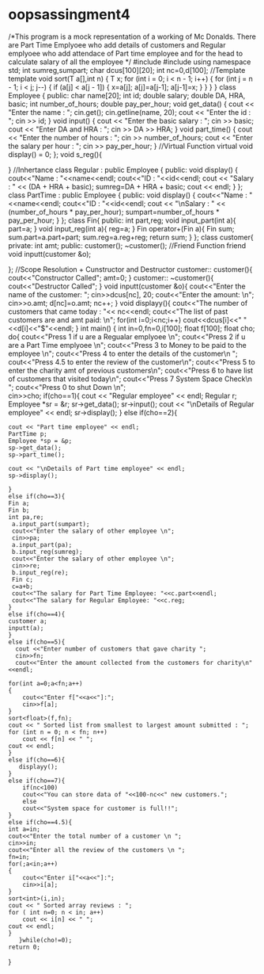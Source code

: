 # oopsassingment4
/*This program is a mock representation of a working of Mc Donalds. There are Part Time Emplyoee who add details of customers and Regular emplyoee who add attendace of 
Part time employee and for the head to calculate salary of all the employee
*/
#include <iostream>
#include <cstring>
using namespace std;
int sumreg,sumpart;
char dcus[100][20];
int nc=0,d[100];
//Template
template <class T>
void sort(T a[],int n)
{
    T x;
    for (int i = 0; i < n - 1; i++)
    {
        for (int j = n - 1; i < j; j--)
        {
            if (a[j] < a[j - 1])
            {
                x=a[j];
                a[j]=a[j-1];
                a[j-1]=x;
            }
        }
    }
}
class Employee
{
public:
    char name[20];
    int id;
    double salary;
    double DA, HRA, basic;
    int number_of_hours;
    double pay_per_hour;
    void get_data()
    {
        cout << "Enter the name : ";
        cin.get();
        cin.getline(name, 20);
        cout << "Enter the id : ";
        cin >> id;
    }
    void input()
    {
        cout << "Enter the basic salary : ";
        cin >> basic;
        cout << "Enter DA and HRA : ";
        cin >> DA >> HRA;
    }
    void part_time()
    {
        cout << "Enter the number of hours : ";
        cin >> number_of_hours;
        cout << "Enter the salary per hour : ";
        cin >> pay_per_hour;
    }
    //Virtual Function
    virtual void display() = 0;
};
void s_reg(){
    
}
//Inhertance
class Regular : public Employee
{
public:
    void display()
    {
        cout<<"Name : "<<name<<endl;
        cout<<"ID : "<<id<<endl;
        cout << "Salary : " << (DA + HRA + basic);
        sumreg=DA + HRA + basic;
        cout << endl;
    }
};
class PartTime : public Employee
{
public:
    void display()
    {
        cout<<"Name : "<<name<<endl;
        cout<<"ID : "<<id<<endl;
        cout << "\nSalary : " << (number_of_hours * pay_per_hour);
        sumpart=number_of_hours * pay_per_hour;
    }
};
class Fin{
    public:
    int part,reg;
    void input_part(int a){
    part=a;
    }
 void input_reg(int a){
    reg=a;
    }
    Fin operator+(Fin a){
        Fin sum;
        sum.part=a.part+part;
        sum.reg=a.reg+reg;
        return sum;
    }
};
 class customer{
    private:
    int amt;
    public:
   customer();
   ~customer();
   //Friend Function
    friend void inputt(customer &o);
    
 };
 //Scope Resolution + Cunstructor and Destructor
 customer:: customer(){
        cout<<"Constructor Called";
        amt=0;
    }
 customer:: ~customer(){
        cout<<"Destructor Called";
    }
 void inputt(customer &o){
    cout<<"Enter the name of the customer: ";
    cin>>dcus[nc], 20;
    cout<<"Enter the amount: \n";
    cin>>o.amt;
    d[nc]=o.amt;
    nc++;
 }
 void displayy(){
    cout<<"The number of customers that came today : "<< nc<<endl;
    cout<<"The list of past customers are and amt paid: \n";
    for(int i=0;i<nc;i++)
    cout<<dcus[i]<<" "<<d[i]<<"$"<<endl;
 }
int main()
{
    int in=0,fn=0,i[100];
    float f[100];
    float cho;
    do{
    cout<<"Press 1 if u are a Regualar emplyoee \n";
    cout<<"Press 2 if u are a Part Time emplyoee \n";
    cout<<"Press 3 to Money to be paid to the employee \n";
    cout<<"Press 4 to enter the details of the customer\n ";
    cout<<"Press 4.5 to enter the review of the customer\n";
    cout<<"Press 5 to enter the charity amt of previous customers\n";
    cout<<"Press 6 to have list of customers that visited today\n";
    cout<<"Press 7 System Space Check\n ";
    cout<<"Press 0 to shut Down \n";    
    cin>>cho;
    if(cho==1){
    cout << "Regular employee" << endl;
    Regular r;
    Employee *sr = &r;
    sr->get_data();
    sr->input();
    cout << "\nDetails of Regular employee" << endl;
    sr->display();
    }
    else if(cho==2){
    
    cout << "Part time employee" << endl;
    PartTime p;
    Employee *sp = &p;
    sp->get_data();
    sp->part_time();
    
    cout << "\nDetails of Part time employee" << endl;
    sp->display();
    
    }
    else if(cho==3){
    Fin a;
    Fin b;
    int pa,re;
     a.input_part(sumpart);
     cout<<"Enter the salary of other employee \n";
     cin>>pa;
     a.input_part(pa);
     b.input_reg(sumreg);
     cout<<"Enter the salary of other employee \n";
     cin>>re;
     b.input_reg(re);
     Fin c;
     c=a+b;
     cout<<"The salary for Part Time Employee: "<<c.part<<endl;
     cout<<"The salary for Regular Employee: "<<c.reg;
    }
    else if(cho==4){
    customer a;
    inputt(a);
    }
    else if(cho==5){
      cout <<"Enter number of customers that gave charity ";
      cin>>fn;
      cout<<"Enter the amount collected from the customers for charity\n"<<endl;
      
    for(int a=0;a<fn;a++)
    {
        cout<<"Enter f["<<a<<"]:";
        cin>>f[a];
    }
    sort<float>(f,fn);
    cout << " Sorted list from smallest to largest amount submitted : ";
    for (int n = 0; n < fn; n++)
        cout << f[n] << " ";
    cout << endl;
    }
    else if(cho==6){
       displayy();
    }
    else if(cho==7){
        if(nc<100)
        cout<<"You can store data of "<<100-nc<<" new customers.";
        else
        cout<<"System space for customer is full!!";
    }
    else if(cho==4.5){
    int a=in; 
    cout<<"Enter the total number of a customer \n ";
    cin>>in;
    cout<<"Enter all the review of the customers \n ";
    fn=in; 
    for(;a<in;a++)
    {
        cout<<"Enter i["<<a<<"]:";      
        cin>>i[a];
    }
    sort<int>(i,in);
    cout << " Sorted array reviews : ";
    for ( int n=0; n < in; a++)
        cout << i[n] << " ";
    cout << endl;
    }
       }while(cho!=0);
    return 0;
}
